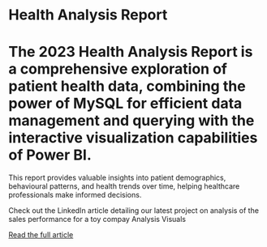 # Health Analysis Report
# The 2023 Health Analysis Report is a comprehensive exploration of patient health data, combining the power of MySQL for efficient data management and querying with the interactive visualization capabilities of Power BI.
This report provides valuable insights into patient demographics, behavioural patterns, and health trends over time, helping healthcare professionals make informed decisions.

Check out the LinkedIn article detailing our latest project on analysis of the sales performance for a toy compay Analysis Visuals

[Read the full article](https://www.linkedin.com/posts/yongkang-5517b631b_mysql-powerbi-healthdata-activity-7240228967041970176-OBdM?utm_source=share&utm_medium=member_desktop)

<a href="(https://www.linkedin.com/posts/yongkang-5517b631b_mysql-powerbi-healthdata-activity-7240228967041970176-OBdM?utm_source=share&utm_medium=member_desktop)">
